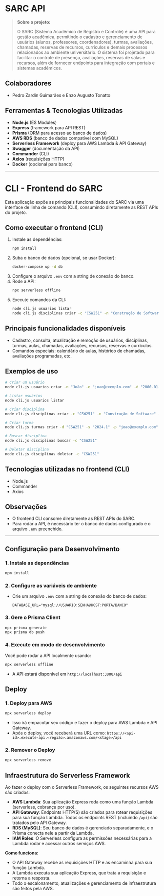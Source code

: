 # SARC API

> **Sobre o projeto:**
> 
> O SARC (Sistema Acadêmico de Registro e Controle) é uma API para gestão acadêmica, permitindo o cadastro e gerenciamento de usuários (alunos, professores, coordenadores), turmas, avaliações, chamadas, reservas de recursos, currículos e demais processos relacionados ao ambiente universitário. O sistema foi projetado para facilitar o controle de presença, avaliações, reservas de salas e recursos, além de fornecer endpoints para integração com portais e sistemas acadêmicos.

## Colaboradores
- Pedro Zardin Guimarães e Enzo Augusto Tonatto

## Ferramentas & Tecnologias Utilizadas
- **Node.js** (ES Modules)
- **Express** (framework para API REST)
- **Prisma** (ORM para acesso ao banco de dados)
- **AWS RDS** (banco de dados compatível com MySQL)
- **Serverless Framework** (deploy para AWS Lambda & API Gateway)
- **Swagger** (documentação da API)
- **Commander** (CLI)
- **Axios** (requisições HTTP)
- **Docker** (opcional para banco)

---

# CLI - Frontend do SARC

Esta aplicação expõe as principais funcionalidades do SARC via uma interface de linha de comando (CLI), consumindo diretamente as REST APIs do projeto.

## Como executar o frontend (CLI)

1. Instale as dependências:
   ```bash
   npm install
   ```
2. Suba o banco de dados (opcional, se usar Docker):
   ```bash
   docker-compose up -d db
   ```
3. Configure o arquivo `.env` com a string de conexão do banco.
4. Rode a API:
   ```bash
   npx serverless offline
   ```
5. Execute comandos da CLI:
   ```bash
   node cli.js usuarios listar
   node cli.js disciplinas criar -c "CSW251" -n "Construção de Software" -r 4 -p "Programação orientada a objetos"
   ```

## Principais funcionalidades disponíveis
- Cadastro, consulta, atualização e remoção de usuários, disciplinas, turmas, aulas, chamadas, avaliações, recursos, reservas e currículos.
- Comandos especiais: calendário de aulas, histórico de chamadas, avaliações programadas, etc.

## Exemplos de uso
```bash
# Criar um usuário
node cli.js usuarios criar -n "João" -e "joao@exemplo.com" -d "2000-01-01" --sexo M

# Listar usuários
node cli.js usuarios listar

# Criar disciplina
node cli.js disciplinas criar -c "CSW251" -n "Construção de Software" -r 4 -p "Programação orientada a objetos"

# Criar turma
node cli.js turmas criar -d "CSW251" -s "2024.1" -p "joao@exemplo.com" -h "14:30" -v 30

# Buscar disciplina
node cli.js disciplinas buscar -c "CSW251"

# Deletar disciplina
node cli.js disciplinas deletar -c "CSW251"
```

## Tecnologias utilizadas no frontend (CLI)
- Node.js
- Commander
- Axios

## Observações
- O frontend CLI consome diretamente as REST APIs do SARC.
- Para rodar a API, é necessário ter o banco de dados configurado e o arquivo `.env` preenchido.

---

## Configuração para Desenvolvimento

### 1. Instale as dependências
```bash
npm install
```

### 2. Configure as variáveis de ambiente
- Crie um arquivo `.env` com a string de conexão do banco de dados:
  ```
  DATABASE_URL="mysql://USUARIO:SENHA@HOST:PORTA/BANCO"
  ```

### 3. Gere o Prisma Client
```bash
npx prisma generate
npx prisma db push
```

### 4. Execute em modo de desenvolvimento
Você pode rodar a API localmente usando:
```bash
npx serverless offline
```
- A API estará disponível em `http://localhost:3000/api`

## Deploy

### 1. Deploy para AWS
```bash
npx serverless deploy
```
- Isso irá empacotar seu código e fazer o deploy para AWS Lambda e API Gateway.
- Após o deploy, você receberá uma URL como:
  `https://<api-id>.execute-api.<região>.amazonaws.com/<stage>/api`

### 2. Remover o Deploy
```bash
npx serverless remove
```

## Infraestrutura do Serverless Framework

Ao fazer o deploy com o Serverless Framework, os seguintes recursos AWS são criados:
- **AWS Lambda**: Sua aplicação Express roda como uma função Lambda (serverless, cobrança por uso).
- **API Gateway**: Endpoints HTTP(S) são criados para rotear requisições para sua função Lambda. Todos os endpoints REST (incluindo `/api`) são tratados pelo API Gateway.
- **RDS (MySQL)**: Seu banco de dados é gerenciado separadamente, e o Prisma conecta nele a partir da Lambda.
- **IAM Roles**: O Serverless configura as permissões necessárias para a Lambda rodar e acessar outros serviços AWS.

**Como funciona:**
- O API Gateway recebe as requisições HTTP e as encaminha para sua função Lambda.
- A Lambda executa sua aplicação Express, que trata a requisição e retorna a resposta.
- Todo o escalonamento, atualizações e gerenciamento de infraestrutura são feitos pela AWS.